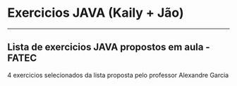 # Exercicios JAVA (Kaily + Jão)
---
## Lista de exercicios JAVA propostos em aula - FATEC

4 exercicios selecionados da lista proposta pelo professor Alexandre Garcia
